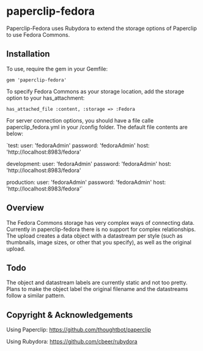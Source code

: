 paperclip-fedora
================

Paperclip-Fedora uses Rubydora to extend the storage options of Paperclip to use Fedora Commons.

## Installation

To use, require the gem in your Gemfile:

`gem 'paperclip-fedora'`

To specify Fedora Commons as your storage location, add the storage option to your
has_attachment:

`has_attached_file :content, :storage => :Fedora`

For server connection options, you should have a file calle paperclip_fedora.yml in your
/config folder. The default file contents are below:

`test:
  user: 'fedoraAdmin'
  password: 'fedoraAdmin'
  host: 'http://localhost:8983/fedora'

development:
  user: 'fedoraAdmin'
  password: 'fedoraAdmin'
  host: 'http://localhost:8983/fedora'

production:
  user: 'fedoraAdmin'
  password: 'fedoraAdmin'
  host: 'http://localhost:8983/fedora'`

## Overview

The Fedora Commons storage has very complex ways of connecting data. Currently in
paperclip-fedora there is no support for complex relationships. The upload creates
a data object with a datastream per style (such as thumbnails, image sizes, or
other that you specify), as well as the original upload.

## Todo

The object and datastream labels are currently static and not too pretty. Plans to 
make the object label the original filename and the datastreams follow a similar pattern.

## Copyright & Acknowledgements

Using Paperclip: https://github.com/thoughtbot/paperclip

Using Rubydora: https://github.com/cbeer/rubydora
